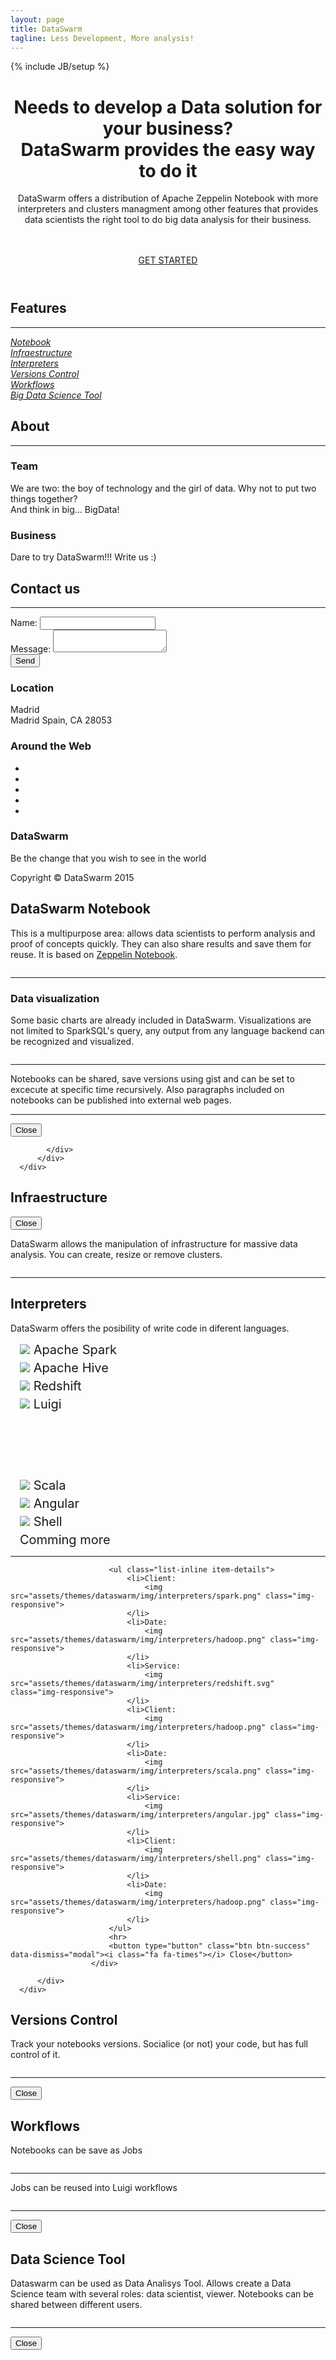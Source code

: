 ```yaml
---
layout: page
title: DataSwarm
tagline: Less Development, More analysis!
---
```

{% include JB/setup %}

<div>

  <!-- Header -->
  <header>
      <div class="container intro">
        <h1>Needs to develop a Data solution for your business? <br> DataSwarm provides the easy way to do it</h1>
        <p>DataSwarm offers a distribution of Apache Zeppelin Notebook with more interpreters and clusters managment among other features that provides data scientists the right tool to do big data analysis for their business</b>.</p>
        <br><br>
        <div class="buttons">
          <a href="https://panel.thethings.io/#/register" title="Create a Free thethings.iO account" alt="Create a Free thethings.iO account" class="btn btn-primary buttons" data-gtme-category="activation" data-gtme-action="click-header" data-gtme-tag="create-account">
        GET STARTED</a>
        </div>
      </div>
  </header>
<!-- Portfolio Grid Section -->
  <section id="portfolio">
      <div class="container">
          <div class="row">
              <div class="col-lg-12 text-center">
                  <h2>Features</h2>
                  <hr class="star-primary">
              </div>
          </div>
          <div class="row">
              <div class="col-sm-4 portfolio-item">
                  <a href="#feature1" class="portfolio-link" data-toggle="modal">
                      <div class="caption">
                          <div class="caption-content">
                              <i>Notebook</i>
                          </div>
                      </div>
                      <img src="assets/themes/dataswarm/img/features/zeppelin.png" class="img-responsive" alt="">
                  </a>
              </div>
              <div class="col-sm-4 portfolio-item">
                  <a href="#feature2" class="portfolio-link" data-toggle="modal">
                      <div class="caption">
                          <div class="caption-content">
                              <i>Infraestructure</i>
                          </div>
                      </div>
                      <img src="/assets/themes/dataswarm/img/features/cluster.png" class="img-responsive" alt="">
                  </a>
              </div>
              <div class="col-sm-4 portfolio-item">
                  <a href="#feature3" class="portfolio-link" data-toggle="modal">
                      <div class="caption">
                          <div class="caption-content">
                              <i>Interpreters</i>
                          </div>
                      </div>
                      <img src="/assets/themes/dataswarm/img/features/interpreters.png" class="img-responsive" alt="">
                  </a>
              </div>
              <div class="col-sm-4 portfolio-item">
                  <a href="#feature4" class="portfolio-link" data-toggle="modal">
                      <div class="caption">
                          <div class="caption-content">
                              <i>Versions Control</i>
                          </div>
                      </div>
                      <img src="/assets/themes/dataswarm/img/features/github1.png" class="img-responsive" alt="">
                  </a>
              </div>
              <div class="col-sm-4 portfolio-item">
                  <a href="#feature5" class="portfolio-link" data-toggle="modal">
                      <div class="caption">
                          <div class="caption-content">
                              <i>Workflows</i>
                          </div>
                      </div>
                      <img src="/assets/themes/dataswarm/img/features/luigi.png" class="img-responsive" alt="">
                  </a>
              </div>
              <div class="col-sm-4 portfolio-item">
                  <a href="#feature6" class="portfolio-link" data-toggle="modal">
                      <div class="caption">
                          <div class="caption-content">
                              <i>Big Data Science Tool</i>
                          </div>
                      </div>
                      <img src="/assets/themes/dataswarm/img/features/share.png" class="img-responsive" alt="">
                  </a>
              </div>
          </div>
      </div>
  </section>

  <!-- About Section -->
  <section class="success" id="about">
      <div class="container">
          <div class="row">
              <div class="col-lg-12 text-center">
                  <h2>About</h2>
                  <hr class="star-light">
              </div>
          </div>
          <div class="row">
              <div class="col-lg-4 col-lg-offset-2">
                  <h3>Team</h3>
                  <p>We are two: the boy of technology and the girl of data. Why not to put two things together? <br> And think in big... BigData!</p>
              </div>
              <div class="col-lg-4">
                  <h3>Business</h3>
                  <p>Dare to try DataSwarm!!! Write us :)</p>
              </div>
<!--               <div class="col-lg-8 col-lg-offset-2 text-center">
                  <a href="#" class="btn btn-lg btn-outline">
                      <i class="fa fa-download"></i> Download Theme
                  </a>
              </div> -->
          </div>
      </div>
  </section>

  <!-- Contact Section -->
  <section id="contact">
      <div class="container">
          <div class="row">
              <div class="col-lg-12 text-center">
                  <h2>Contact us</h2>
                  <hr class="star-primary">
              </div>
          </div>
          <div class="row">
              <div class="col-lg-8 col-lg-offset-2">
                <form action="https://getsimpleform.com/messages?form_api_token=9be831dbaa768d762c67b4c07b3b3bfc" method="post">
                  <div class="form-group">
                    <label for="recipient-name" class="control-label">Name:</label>
                    <input type="text" name="name" class="form-control" id="recipient-name">
                  </div>
                  <div class="form-group">
                    <label for="message-text" class="control-label">Message:</label>
                    <textarea class="form-control" id="message-text" name="message"></textarea>
                  </div>
                  <div class="form-group">
                    <label class="control-label"></label>
                    <div class="">
                      <button type="submit" class="btn btn-success" >Send <span class=""></span></button>
                    </div>
                  </div>          
                </form>
              </div>
          </div>
      </div>
  </section>

  <!-- Footer -->
  <footer class="text-center">
      <div class="footer-above">
          <div class="container">
              <div class="row">
                  <div class="footer-col col-md-4">
                      <h3>Location</h3>
                      <p>Madrid<br>Madrid Spain, CA 28053</p>
                  </div>
                  <div class="footer-col col-md-4">
                      <h3>Around the Web</h3>
                      <ul class="list-inline">
                          <li>
                              <a href="#" class="btn-social btn-outline"><i class="fa fa-fw fa-facebook"></i></a>
                          </li>
                          <li>
                              <a href="#" class="btn-social btn-outline"><i class="fa fa-fw fa-google-plus"></i></a>
                          </li>
                          <li>
                              <a href="#" class="btn-social btn-outline"><i class="fa fa-fw fa-twitter"></i></a>
                          </li>
                          <li>
                              <a href="#" class="btn-social btn-outline"><i class="fa fa-fw fa-linkedin"></i></a>
                          </li>
                          <li>
                              <a href="#" class="btn-social btn-outline"><i class="fa fa-fw fa-dribbble"></i></a>
                          </li>
                      </ul>
                  </div>
                  <div class="footer-col col-md-4">
                      <h3>DataSwarm</h3>
                      <p>Be the change that you wish to see in the world</p>
                  </div>
              </div>
          </div>
      </div>
      <div class="footer-below">
          <div class="container">
              <div class="row">
                  <div class="col-lg-12">
                      Copyright &copy; DataSwarm 2015
                  </div>
              </div>
          </div>
      </div>
  </footer>

  <!-- Scroll to Top Button (Only visible on small and extra-small screen sizes) -->
  <div class="scroll-top page-scroll visible-xs visible-sm">
      <a class="btn btn-primary" href="#page-top">
          <i class="fa fa-chevron-up"></i>
      </a>
  </div>

  <!-- Portfolio Modals -->
  <div class="modal fade" id="feature1" role="dialog">
      <div class="modal-dialog modal-lg">
        <div class="modal-content">
            <div class="modal-header" >
              <h2>DataSwarm Notebook</h2>
            </div>
            <div class="modal-body">
                  <p>This is a multipurpose area: allows data scientists to perform analysis and proof of concepts quickly. They can also share results and save them for reuse. It is based on <a target="_black" href="https://zeppelin.incubator.apache.org/">Zeppelin Notebook</a>.</p>
                  <img src="assets/themes/dataswarm/img/screenshots/notebook.png" class="img-responsive img-centered" alt="">
                  <hr>
                  <h3>Data visualization</h3>
                  <p>
                    Some basic charts are already included in DataSwarm. Visualizations are not limited to SparkSQL's query, any output from any language backend can be recognized and visualized.
                  </p>
                  <img src="assets/themes/dataswarm/img/screenshots/visualization.png" class="img-responsive img-centered" alt="">
                  <hr>
                  <p>
                    Notebooks can be shared, save versions using gist and can be set to excecute at specific time recursively. Also paragraphs included on notebooks can be published into external web pages.
                  </p>
                  <hr>
                  <button type="button" class="btn btn-success" data-dismiss="modal"><i class="fa fa-times"></i> Close</button>
                
            </div>
          </div>
      </div>
  </div>
  <div class="modal fade" id="feature2" role="dialog">
    <div class="modal-dialog modal-lg">
      <div class="modal-content">
        <div class="modal-header" >
          <h2>Infraestructure</h2>
          <button type="button" class="btn btn-success" data-dismiss="modal"><i class="fa fa-times"></i> Close</button>
        </div>
        <div class="modal-body">
          <p>DataSwarm allows the manipulation of infrastructure for massive data analysis. You can create, resize or remove clusters.</p>
          <img src="/assets/themes/dataswarm/img/screenshots/cluster.png" class="img-responsive img-centered" alt="">
          <hr>
        </div>
      </div>
    </div>
  </div>
  </div>
  <div class="modal fade" id="feature3" role="dialog">
    <div class="modal-dialog modal-lg">
      <div class="modal-content">
        <div class="modal-header" >
          <h2>Interpreters</h2>
        </div>
                  <div class="modal-body">
                          <p>DataSwarm offers the posibility of write code in diferent languages.</p>
                          <!-- <div class="row">
                            <div class="col-sm-3 portfolio-item">
                              <p>Apache Spark</p>
                              <img src="assets/themes/dataswarm/img/spark.png" class="img-responsive">
                            </div>
                            <div class="col-sm-3 portfolio-item">
                              <p>Apache Hive</p>
                              <img src="assets/themes/dataswarm/img/hadoop.png" class="img-responsive">
                            </div>
                            <div class="col-sm-3 portfolio-item">
                              <p>Redshift</p>
                              <img src="assets/themes/dataswarm/img/redshift.svg" class="img-responsive">
                            </div>
                            <div class="col-sm-3 portfolio-item">
                              <p>Luigi</p>
                              <img src="assets/themes/dataswarm/img/hadoop.png" class="img-responsive">
                            </div>
                            <div class="col-sm-3 portfolio-item">
                              <p>Scala</p>
                              <img src="assets/themes/dataswarm/img/scala.png" class="img-responsive">
                            </div>
                            <div class="col-sm-3 portfolio-item">
                              <p>Angular</p>
                              <img src="assets/themes/dataswarm/img/angular.jpg" class="img-responsive">
                            </div>
                            <div class="col-sm-3 portfolio-item">
                              <p>Shell</p>
                              <img src="assets/themes/dataswarm/img/shell.png" class="img-responsive">
                            </div>
                            <div class="col-sm-3 portfolio-item">
                              <p>Infraestructure</p>
                              <img src="assets/themes/dataswarm/img/hadoop.png" class="img-responsive">
                            </div>
                          </div> -->
                          <div class="col-md-6">
        <ul style="list-style-type: none;padding-left:10px;" >
          <li style="font-size:20px; margin: 5px;"><img class="glyphicon" src="assets/themes/dataswarm/img/interpreters/spark.png"/> Apache Spark</li>
          <li style="font-size:20px; margin: 5px;"><img class="glyphicon" src="assets/themes/dataswarm/img/interpreters/hadoop.png"/> Apache Hive</li>
          <li style="font-size:20px; margin: 5px;"><img class="glyphicon" src="assets/themes/dataswarm/img/interpreters/redshift.svg" /></span> Redshift</li>
          <li style="font-size:20px; margin: 5px;"><img class="glyphicon" src="assets/themes/dataswarm/img/interpreters/luigi.png" /></span> Luigi</li>
        </ul>
      </div>
      <div class="col-md-6" style="margin-top: 75px;">
        </br>
        <ul style="list-style-type: none;padding-left:10px;" >
          <li style="font-size:20px; margin: 5px;"><img class="glyphicon" src="assets/themes/dataswarm/img/interpreters/scala.png" /></span> Scala</li>
          <li style="font-size:20px; margin: 5px;"><img class="glyphicon" src="assets/themes/dataswarm/img/interpreters/angular.jpg" /></span> Angular</li>
          <li style="font-size:20px; margin: 5px;"><img class="glyphicon" src="assets/themes/dataswarm/img/interpreters/shell.png" /></span> Shell</li>
          <li style="font-size:20px; margin: 5px;"></span> Comming more</li>
        </ul>
      </div>    
      <hr>

                          <ul class="list-inline item-details">
                              <li>Client:
                                  <img src="assets/themes/dataswarm/img/interpreters/spark.png" class="img-responsive">
                              </li>
                              <li>Date:
                                  <img src="assets/themes/dataswarm/img/interpreters/hadoop.png" class="img-responsive">
                              </li>
                              <li>Service:
                                  <img src="assets/themes/dataswarm/img/interpreters/redshift.svg" class="img-responsive">
                              </li>
                              <li>Client:
                                  <img src="assets/themes/dataswarm/img/interpreters/hadoop.png" class="img-responsive">
                              </li>
                              <li>Date:
                                  <img src="assets/themes/dataswarm/img/interpreters/scala.png" class="img-responsive">
                              </li>
                              <li>Service:
                                  <img src="assets/themes/dataswarm/img/interpreters/angular.jpg" class="img-responsive">
                              </li>
                              <li>Client:
                                  <img src="assets/themes/dataswarm/img/interpreters/shell.png" class="img-responsive">
                              </li>
                              <li>Date:
                                  <img src="assets/themes/dataswarm/img/interpreters/hadoop.png" class="img-responsive">
                              </li>
                          </ul>
                          <hr>
                          <button type="button" class="btn btn-success" data-dismiss="modal"><i class="fa fa-times"></i> Close</button>
                      </div>
                  
          </div>
      </div>
  </div>

  <div class="modal fade" id="feature4" role="dialog">
    <div class="modal-dialog modal-lg">
      <div class="modal-content">
        <div class="modal-header" >
          <h2>Versions Control</h2>
        </div>
        <div class="modal-body">
          <p>Track your notebooks versions. Socialice (or not) your code, but has full control of it.</p>
          <img src="/assets/themes/dataswarm/img/screenshots/gist.png" class="img-responsive img-centered" alt="">
          <hr>
          <button type="button" class="btn btn-success" data-dismiss="modal"><i class="fa fa-times"></i> Close</button>
        </div>
      </div>
    </div>
  </div>
  
  <div class="modal fade" id="feature5" role="dialog">
    <div class="modal-dialog modal-lg">
      <div class="modal-content">
        <div class="modal-header" >
          <h2>Workflows</h2>
        </div>
        <div class="modal-body">
          <p>Notebooks can be save as Jobs</p>
          <img src="/assets/themes/dataswarm/img/screenshots/notebook.png" class="img-responsive img-centered" alt="">
          <hr>
          <p>Jobs can be reused into Luigi workflows</p>
          <img src="/assets/themes/dataswarm/img/screenshots/notebook.png" class="img-responsive img-centered" alt="">
          <hr>
          <button type="button" class="btn btn-success" data-dismiss="modal"><i class="fa fa-times"></i> Close</button>
        </div>
      </div>
    </div>
  </div>
  
  <div class="modal fade" id="feature6" role="dialog">
    <div class="modal-dialog modal-lg">
      <div class="modal-content">
        <div class="modal-header" >
          <h2>Data Science Tool</h2>
        </div>
        <div class="modal-body">
          <p>Dataswarm can be used as Data Analisys Tool. Allows create a Data Science team with several roles: data scientist, viewer. Notebooks can be shared between different users. </p>
          <img src="/assets/themes/dataswarm/img/screenshots/shared.png" class="img-responsive img-centered" alt="">
          <hr>
          <button type="button" class="btn btn-success" data-dismiss="modal"><i class="fa fa-times"></i> Close</button>
        </div>
      </div>
    </div>
  </div>
</div>

